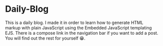 # Daily-Blog
This is a daily blog.
I made it in order to learn how to generate HTML markup with plain JavaScript using the Embedded JavaScript templating EJS.
There is a compose link in the navigation bar if you want to add a post.
You will find out the rest for yourself 😁.
